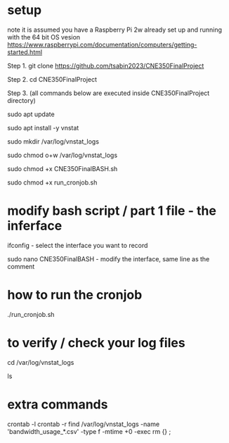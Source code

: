 # setup

note it is assumed you have a Raspberry Pi 2w already set up and running with the 64 bit OS vesion
https://www.raspberrypi.com/documentation/computers/getting-started.html

Step 1. 
git clone https://github.com/tsabin2023/CNE350FinalProject

Step 2.
cd CNE350FinalProject

Step 3. 
(all commands below are executed inside CNE350FinalProject directory)

sudo apt update

sudo apt install -y vnstat

sudo mkdir /var/log/vnstat_logs

sudo chmod o+w /var/log/vnstat_logs

sudo chmod +x CNE350FinalBASH.sh

sudo chmod +x run_cronjob.sh


# modify bash script / part 1 file - the inferface


ifconfig - select the interface you want to record

sudo nano CNE350FinalBASH - modify the interface, same line as the comment


# how to run the cronjob

./run_cronjob.sh



# to verify / check your log files

cd /var/log/vnstat_logs

ls



# extra commands

crontab -l
crontab -r
find /var/log/vnstat_logs -name 'bandwidth_usage_*.csv' -type f -mtime +0 -exec rm {} \;


